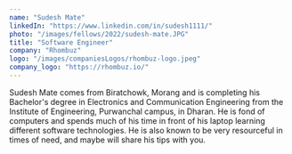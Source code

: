 ```yaml
---
name: "Sudesh Mate"
linkedIn: "https://www.linkedin.com/in/sudesh1111/"
photo: "/images/fellows/2022/sudesh-mate.JPG"
title: "Software Engineer"
company: "Rhombuz"
logo: "/images/companiesLogos/rhombuz-logo.jpeg"
company_logo: "https://rhombuz.io/"
---
```


Sudesh Mate comes from Biratchowk, Morang and is completing his Bachelor's degree in Electronics and Communication Engineering from the Institute of Engineering, Purwanchal campus, in Dharan. He is fond of computers and spends much of his time in front of his laptop learning different software technologies. He is also known to be very resourceful in times of need, and maybe will share his tips with you.
